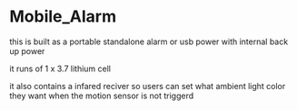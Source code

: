 # Mobile_Alarm
 
this is built as a portable standalone alarm or usb power with internal back up power

it runs of 1 x 3.7 lithium cell

it also contains a infared reciver so users can set what ambient light color they want when the motion sensor is not triggerd
